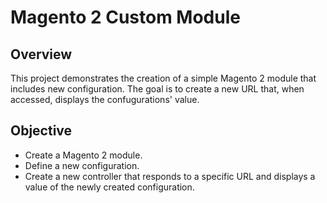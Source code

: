 # Magento 2 Custom Module
## Overview
This project demonstrates the creation of a simple Magento 2 module that includes new configuration. The goal is to create a new URL that, when accessed, displays the confugurations' value.

## Objective
- Create a Magento 2 module.
- Define a new configuration.
- Create a new controller that responds to a specific URL and displays a value of the newly created configuration.
